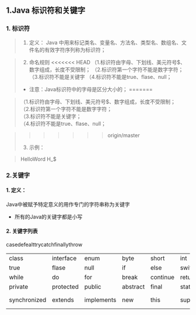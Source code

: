   

 ## 1.Java 标识符和关键字
### 1. 标识符
  >1. 定义：
  >   Java 中用来标记类名、变量名、方法名、类型名、数组名、文件名的有效字符序列称为标识符；
  
  >   2. 命名规则
<<<<<<< HEAD
  >   （1.标识符由字母、下划线、美元符号$、数字组成，长度不受限制；
  >   （2.标识符第一个字符不能是数字字符；
  >   （3.标识符不能是关键字
  >   （4.标识符不能是true、flase、null；
  >   - 注意：Java标识符中的字母是区分大小的；
=======
  
 > （1.标识符由字母、下划线、美元符号$、数字组成，长度不受限制；<br>
 > （2.标识符第一个字符不能是数字字符；<br>
 >（3.标识符不能是关键字；<br>
 >（4.标识符不能是true、flase、null；<br>
  
>>>>>>> origin/master
  >   3. 示例：
  
  >   HelloWord H_$
### 2.关键字
#### 1. 定义：
Java中被赋予特定意义的用作专门的字符串称为关键字
- 所有的Java的关键字都是小写

#### 2. 关键字列表
<table>
<tr>
<td>class</td>
<td>interface</td>
<td>enum</td>
<td>byte</td>
<td>short</td>
<td>int</td>
<td>long</td>
<td>float</td>
<td>double</td>

</tr>
<tr>
<td>true</td>
<td>flase</td>
<td>null</td>
<td>if</td>
<td>else</td>
<td>switch</td>
</td>case<td>
</td>defealt<td>
<td>char</td>
<td>boolean</td>
<td>void</td>
</tr>
<tr>
<td>while</td>
<td>do</td>
<td>for</td>
<td>break</td>
<td>continue</td>
<td>return</td>
<tr>
<td>private</td>
<td>protected</td>
<td>public</td>
<td>abstract</td>
<td>final</td>
<td>static</td>
<td>package</td>
<td>import</td>

</tr>
<tr>
<td>synchronized</td>
<td>extends</td>
<td>implements</td>
<td>new</td>
<td>this</td>
<td>super</td>
<td>instance of</td>
</td>try<td>
</td>catch<td>
</td>finally<td>
</td>throw<td>
</tr>
</table>



      

